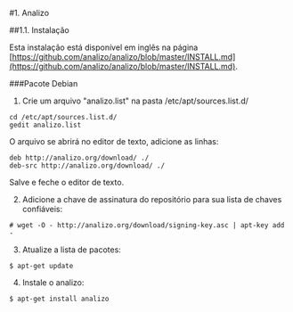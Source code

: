 #1. Analizo

##1.1. Instalação

Esta instalação está disponível em inglês na página [https://github.com/analizo/analizo/blob/master/INSTALL.md](https://github.com/analizo/analizo/blob/master/INSTALL.md).

###Pacote Debian

1) Crie um arquivo "analizo.list" na pasta /etc/apt/sources.list.d/

```
cd /etc/apt/sources.list.d/
gedit analizo.list
```

O arquivo se abrirá no editor de texto, adicione as linhas:

```
deb http://analizo.org/download/ ./
deb-src http://analizo.org/download/ ./
```

Salve e feche o editor de texto.

2) Adicione a chave de assinatura do repositório para sua lista de chaves confiáveis:

```
# wget -O - http://analizo.org/download/signing-key.asc | apt-key add -
```

3) Atualize a lista de pacotes:

```
$ apt-get update
```

4) Instale o analizo:

```
$ apt-get install analizo
```
